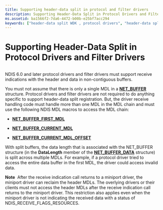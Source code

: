 ```yaml
---
title: Supporting header-data split in protocol and filter drivers
description: Supporting Header-Data Split in Protocol Drivers and Filter Drivers
ms.assetid: ba1566f2-7da6-4472-b00b-e25bf7acc294
keywords: ["header-data split WDK , protocol drivers", "header-data split WDK , filter drivers", "protocol drivers WDK networking , header-data split", "filter drivers WDK networking , header-data split"]
---
```


# Supporting Header-Data Split in Protocol Drivers and Filter Drivers


## <a href="" id="ddk-supporting-header-data-split-in-protocol-driver-and-filter-drivers"></a>


NDIS 6.0 and later protocol drivers and filter drivers must support receive indications with the header and data in non-contiguous buffers.

You must not assume that there is only a single MDL in a [**NET\_BUFFER**](https://msdn.microsoft.com/library/windows/hardware/ff568376) structure. Protocol drivers and filter drivers are not required to do anything specific to support header-data split registration. But, the driver receive handling code must handle more than one MDL in the MDL chain and must use the following NDIS MDL macros to access the MDL chain:

-   [**NET\_BUFFER\_FIRST\_MDL**](https://msdn.microsoft.com/library/windows/hardware/ff568386)

-   [**NET\_BUFFER\_CURRENT\_MDL**](https://msdn.microsoft.com/library/windows/hardware/ff568379)

-   [**NET\_BUFFER\_CURRENT\_MDL\_OFFSET**](https://msdn.microsoft.com/library/windows/hardware/ff568380)

With split buffers, the data length that is associated with the NET\_BUFFER structure (in the **DataLength** member of the [**NET\_BUFFER\_DATA**](https://msdn.microsoft.com/library/windows/hardware/ff568381) structure) is split across multiple MDLs. For example, if a protocol driver tried to access the entire data buffer in the first MDL, the driver could access invalid data.

**Note**  After the receive indication call returns to a miniport driver, the miniport driver can reclaim the header MDLs. The overlying drivers or their clients must not access the header MDLs after the receive indication call returns to the miniport driver. This restriction also applies even when the miniport driver is not indicating the received data with a status of NDIS\_RECEIVE\_FLAGS\_RESOURCES.

 

 

 





